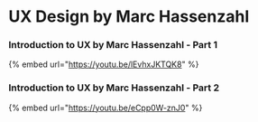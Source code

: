 # UX Design by Marc Hassenzahl

### Introduction to UX by Marc Hassenzahl - Part 1

{% embed url="https://youtu.be/lEvhxJKTQK8" %}



### Introduction to UX by Marc Hassenzahl - Part 2

{% embed url="https://youtu.be/eCpp0W-znJ0" %}



